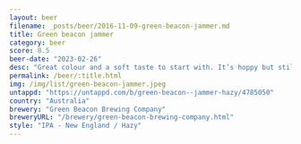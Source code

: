 ```yaml
---
layout: beer
filename: _posts/beer/2016-11-09-green-beacon-jammer.md
title: Green beacon jammer
category: beer
score: 8.5
beer-date: "2023-02-26"
desc: "Great colour and a soft taste to start with. It’s hoppy but still light. Pretty common from green beacon to do this kind of mellow IPA"
permalink: /beer/:title.html
img: /img/list/green-beacon-jammer.jpeg
untappd: "https://untappd.com/b/green-beacon--jammer-hazy/4785050"
country: "Australia"
brewery: "Green Beacon Brewing Company"
breweryURL: "/brewery/green-beacon-brewing-company.html"
style: "IPA - New England / Hazy"
---
```

